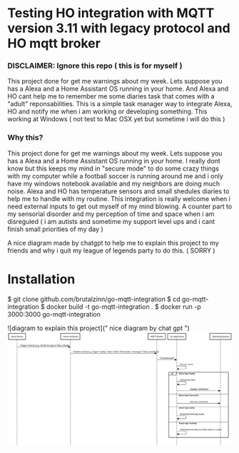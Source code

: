 # Testing HO integration with MQTT version 3.11 with legacy protocol and HO mqtt broker

### DISCLAIMER: Ignore this repo ( this is for myself )

This project done for get me warnings about my week. Lets suppose you has a Alexa and a Home Assistant OS running in your home.
And Alexa and HO cant help me to remember me some diaries task that comes with a "adult" reponsabilities. This is a simple task manager way to integrate Alexa, HO and notify me when i am working or developing something. This working at Windows ( not test to Mac OSX yet but sometime i will do this )

### Why this? 

This project done for get me warnings about my week. Lets suppose you has a Alexa and a Home Assistant OS running in your home.
I really dont know but this keeps my mind in "secure mode" to do some crazy things with my computer while a football soccer is running around me and i only have my windows notebook available and my neighbors are doing much noise. Alexa and HO has temperature sensors and small shedules diaries to help me to handle with my routine. This integration is really welcome when i need external inputs to get out myself of my mind blowing. A counter part to my sensorial disorder and my perception of time and space when i am disreguled ( i am autists and sometime my support level ups and i cant finish small priorities of my day )

A nice diagram made by chatgpt to help me to explain this project to my friends and why i quit my league of legends party to do this. ( SORRY )

# Installation 


$ git clone github.com/brutalzinn/go-mqtt-integration
$ cd go-mqtt-integration
$ docker build -t go-mqtt-integration .
$ docker run -p 3000:3000 go-mqtt-integration



![diagram to explain this project](" nice diagram by chat gpt ")
<img src="./diagram.svg">